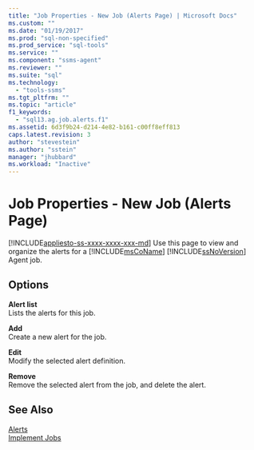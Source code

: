 ```yaml
---
title: "Job Properties - New Job (Alerts Page) | Microsoft Docs"
ms.custom: ""
ms.date: "01/19/2017"
ms.prod: "sql-non-specified"
ms.prod_service: "sql-tools"
ms.service: ""
ms.component: "ssms-agent"
ms.reviewer: ""
ms.suite: "sql"
ms.technology: 
  - "tools-ssms"
ms.tgt_pltfrm: ""
ms.topic: "article"
f1_keywords: 
  - "sql13.ag.job.alerts.f1"
ms.assetid: 6d3f9b24-d214-4e82-b161-c00ff8eff813
caps.latest.revision: 3
author: "stevestein"
ms.author: "sstein"
manager: "jhubbard"
ms.workload: "Inactive"
---
```

# Job Properties - New Job (Alerts Page)
[!INCLUDE[appliesto-ss-xxxx-xxxx-xxx-md](../../includes/appliesto-ss-xxxx-xxxx-xxx-md.md)]
Use this page to view and organize the alerts for a [!INCLUDE[msCoName](../../includes/msconame_md.md)] [!INCLUDE[ssNoVersion](../../includes/ssnoversion_md.md)] Agent job.  
  
## Options  
**Alert list**  
Lists the alerts for this job.  
  
**Add**  
Create a new alert for the job.  
  
**Edit**  
Modify the selected alert definition.  
  
**Remove**  
Remove the selected alert from the job, and delete the alert.  
  
## See Also  
[Alerts](../../ssms/agent/alerts.md)  
[Implement Jobs](../../ssms/agent/implement-jobs.md)  
  
